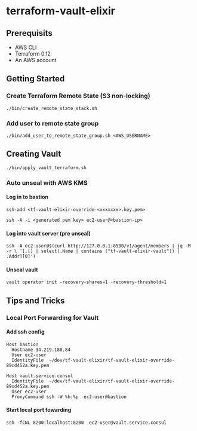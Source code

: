 # terraform-vault-elixir
## Prerequisits 
  * AWS CLI
  * Terraform 0.12
  * An AWS account
  
## Getting Started
### Create Terraform Remote State (S3 non-locking)
`./bin/create_remote_state_stack.sh`
### Add user to remote state group
`./bin/add_user_to_remote_state_group.sh <AWS_USERNAME>`
## Creating Vault
`./bin/apply_vault_terraform.sh` 
### Auto unseal with AWS KMS
#### Log in to bastion
`ssh-add <tf-vault-elixir-override-<xxxxxxx>.key.pem>`

`ssh -A -i <generated pem key> ec2-user@<bastion-ip>`
#### Log into vault server (pre unseal)
`ssh -A ec2-user@$(curl http://127.0.0.1:8500/v1/agent/members | jq -M -r \
      '[.[] | select(.Name | contains ("tf-vault-elixir-vault")) | .Addr][0]')`
#### Unseal vault
`vault operator init -recovery-shares=1 -recovery-threshold=1`
 
## Tips and Tricks
### Local Port Forwarding for Vault
#### Add ssh config
``` 
Host bastion
  Hostname 34.219.188.84 
  User ec2-user
  IdentityFile  ~/dev/tf-vault-elixir/tf-vault-elixir-override-89cd452a.key.pem

Host vault.service.consul 
  IdentityFile  ~/dev/tf-vault-elixir/tf-vault-elixir-override-89cd452a.key.pem
  User ec2-user
  ProxyCommand ssh -W %h:%p  ec2-user@bastion
```
#### Start local port fowarding
`ssh -fCNL 8200:localhost:8200  ec2-user@vault.service.consul`
